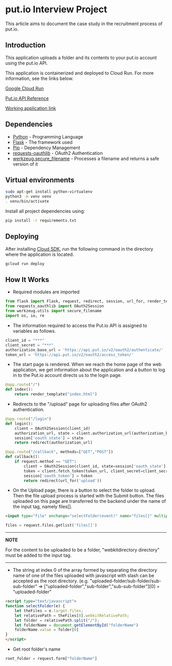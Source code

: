 # put.io Interview Project

This article aims to document the case study in the recruitment process of put.io.

## Introduction
This application uploads a folder and its contents to your put.io account using the put.io API.

This application is containerized and deployed to Cloud Run. For more information, see the links below. 

[Google Cloud Run](https://cloud.google.com/sdk/gcloud/reference/run/deploy)

[Put.io API Reference](https://api.put.io)

[Working application link](https://putio-nh537hdurq-uc.a.run.app/)

## Dependencies

* [Python](https://www.python.org/) - Programming Language
* [Flask](https://flask.palletsprojects.com/) - The framework used
* [Pip](https://pypi.org/project/pip/) - Dependency Management
* [requests-oauthlib](https://pypi.org/project/requests-oauthlib/) - OAuth2 Authentication
* [werkzeug.secure_filename](https://werkzeug.palletsprojects.com/en/2.0.x/utils/#werkzeug.utils.secure_filename) - Processes a filename and returns a safe version of it

## Virtual environments

```bash
sudo apt-get install python-virtualenv
python3 -m venv venv
. venv/bin/activate
```
Install all project dependencies using:

```bash
pip install -r requirements.txt
```

## Deploying

After installing [Cloud SDK](https://cloud.google.com/sdk/docs/install), run the following command in the directory where the application is located.

```bash
gcloud run deploy
```

## How It Works

* Required modules are imported

```python
from flask import Flask, request, redirect, session, url_for, render_template
from requests_oauthlib import OAuth2Session
from werkzeug.utils import secure_filename
import os, io, re
```

* The information required to access the Put.io API is assigned to variables as follows.

```python
client_id = "***"
client_secret = "***"
authorization_base_url = 'https://api.put.io/v2/oauth2/authenticate/'
token_url = 'https://api.put.io/v2/oauth2/access_token/'
```

* The start page is rendered. When we reach the home page of the web application, we get information about the application and a button to log in to the Put.io account directs us to the login page.

```python
@app.route("/")
def index():
    return render_template("index.html")
```

* Redirects to the "/upload" page for uploading files after OAuth2 authentication.

```python
@app.route("/login")
def login():
    client = OAuth2Session(client_id)
    authorization_url, state = client.authorization_url(authorization_base_url)
    session['oauth_state'] = state
    return redirect(authorization_url)

@app.route("/callback", methods=["GET","POST"])
def callback():
    if request.method == "GET":
        client = OAuth2Session(client_id, state=session['oauth_state'], token='***')
        token = client.fetch_token(token_url, client_secret=client_secret, authorization_response=request.url, include_client_id=True)
        session['oauth_token'] = token
        return redirect(url_for('upload'))
```

* On the Upload page, there is a button to select the folder to upload. Then the file upload process is started with the Submit button. The files uploaded on this page are transferred to the backend under the name of the input tag, namely files[].

```html
<input type="file" onchange="selectFolder(event)" name="files[]" multiple="true" autocomplete="off" webkitdirectory directory required>
```

```python
files = request.files.getlist('files[]')
```

---
**NOTE**

For the content to be uploaded to be a folder, "webkitdirectory directory" must be added to the input tag.

---

* The string at index 0 of the array formed by separating the directory name of one of the files uploaded with javascript with slash can be accepted as the root directory. (e.g. "uploaded-folder/sub-folder/sub-sub-folder" => ["uploaded-folder","sub-folder","sub-sub-folder"][0] = "uploaded-folder"

```html
<script type="text/javascript">
function selectFolder(e) {
    let theFiles = e.target.files;
    let relativePath = theFiles[0].webkitRelativePath;
    let folder = relativePath.split("/");
    let folderName = document.getElementById("folderName")
    folderName.value = folder[0]
}
</script>
```
* Get root folder's name
```python
root_folder = request.form["folderName"]
```
